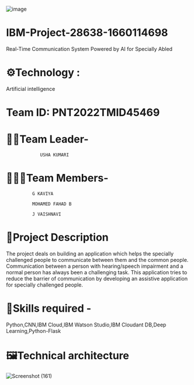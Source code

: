 ![image](https://user-images.githubusercontent.com/113189286/202659787-4fbadfbd-db86-496c-9374-b887b97bb010.png)
# IBM-Project-28638-1660114698
Real-Time Communication System Powered by AI for Specially Abled
# ⚙Technology : 
Artificial intelligence
# Team ID: PNT2022TMID45469
# 👩‍✈️Team Leader- 
                 USHA KUMARI

# 👨‍👨‍👦Team Members- 
              
              G KAVIYA
              
              MOHAMED FAHAD B
              
              J VAISHNAVI
              
# 📜Project Description
The project deals on building an application which helps the specially challenged people to communicate between them and the common people. Communication between a person with hearing/speech impairment and a normal person has always been a challenging task. This application tries to reduce the barrier of communication by developing an assistive application for specially challenged people.
# 🎯Skills required -
Python,CNN,IBM Cloud,IBM Watson Studio,IBM Cloudant DB,Deep Learning,Python-Flask
# 🖼Technical architecture
![Screenshot (161)](https://user-images.githubusercontent.com/113189286/202658830-8c2e4df0-b2e4-49e6-bf1e-5181b54aef5d.png)
